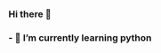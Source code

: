 ### Hi there 👋
### - 🌱 I’m currently learning python
<!--
**enyuh/enyuh** is a ✨ _special_ ✨ repository because its `README.md` (this file) appears on your GitHub profile.

[![enyu's GitHub stats](https://github-readme-stats.vercel.app/api?username=enyuh&show_icons=true&theme=radical)](https://github.com/anuraghazra/github-readme-stats)
[![Top Langs](https://github-readme-stats.vercel.app/api/top-langs/?username=enyuh&layout=compact)](https://github.com/anuraghazra/github-readme-stats)
Here are some ideas to get you started:

- 🔭 I’m currently working on ...
- 🌱 I’m currently learning ...
- 👯 I’m looking to collaborate on ...
- 🤔 I’m looking for help with ...
- 💬 Ask me about ...
- 📫 How to reach me: ...
- 😄 Pronouns: ...
- ⚡ Fun fact: ...
-->
